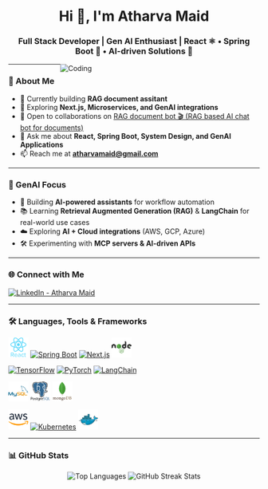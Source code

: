 <h1 align="center">Hi 👋, I'm Atharva Maid</h1>
<h3 align="center">Full Stack Developer | Gen AI Enthusiast | React ⚛️ • Spring Boot 🌱 • AI-driven Solutions 🤖</h3>

<img align="right" alt="Coding" width="400" src="https://www.aagnia.com/wp-content/uploads/2021/12/39998-web-development.gif">

---

### 🚀 About Me
- 🔭 Currently building **RAG document assitant**  
- 🌱 Exploring **Next.js, Microservices, and GenAI integrations**  
- 🤝 Open to collaborations on [RAG document bot 🎬 (RAG based AI chat bot for documents)](https://github.com/Atharvamaid/RAG-document-assitant)  
- 💬 Ask me about **React, Spring Boot, System Design, and GenAI Applications**  
- 📫 Reach me at **atharvamaid@gmail.com**  

---

### 🤖 GenAI Focus
- 🧩 Building **AI-powered assistants** for workflow automation  
- 📚 Learning **Retrieval Augmented Generation (RAG)** & **LangChain** for real-world use cases  
- ☁️ Exploring **AI + Cloud integrations** (AWS, GCP, Azure)  
- 🛠️ Experimenting with **MCP servers & AI-driven APIs**  

---

### 🌐 Connect with Me
<p align="left">
<a href="https://www.linkedin.com/in/atharvamaid/" target="blank"><img align="center" src="https://raw.githubusercontent.com/rahuldkjain/github-profile-readme-generator/master/src/images/icons/Social/linked-in-alt.svg" alt="LinkedIn - Atharva Maid" height="30" width="40" /></a>
</p>

---

### 🛠️ Languages, Tools & Frameworks
<p align="left"> 
  <!-- Core Full Stack -->
  <a href="https://react.dev/" target="_blank" rel="noreferrer"><img src="https://raw.githubusercontent.com/devicons/devicon/master/icons/react/react-original-wordmark.svg" alt="React" width="40" height="40"/></a>
  <a href="https://spring.io/" target="_blank" rel="noreferrer"><img src="https://www.vectorlogo.zone/logos/springio/springio-icon.svg" alt="Spring Boot" width="40" height="40"/></a>
  <a href="https://nextjs.org/" target="_blank" rel="noreferrer"><img src="https://cdn.worldvectorlogo.com/logos/nextjs-2.svg" alt="Next.js" width="40" height="40"/></a>
  <a href="https://nodejs.org" target="_blank" rel="noreferrer"><img src="https://raw.githubusercontent.com/devicons/devicon/master/icons/nodejs/nodejs-original-wordmark.svg" alt="Node.js" width="40" height="40"/></a>

  <!-- AI / GenAI -->
  <a href="https://www.tensorflow.org" target="_blank" rel="noreferrer"><img src="https://www.vectorlogo.zone/logos/tensorflow/tensorflow-icon.svg" alt="TensorFlow" width="40" height="40"/></a>
  <a href="https://pytorch.org/" target="_blank" rel="noreferrer"><img src="https://www.vectorlogo.zone/logos/pytorch/pytorch-icon.svg" alt="PyTorch" width="40" height="40"/></a>
  <a href="https://www.langchain.com/" target="_blank" rel="noreferrer"><img src="https://avatars.githubusercontent.com/u/126733545?s=200&v=4" alt="LangChain" width="40" height="40"/></a>

  <!-- Backend & Databases -->
  <a href="https://www.mysql.com/" target="_blank" rel="noreferrer"><img src="https://raw.githubusercontent.com/devicons/devicon/master/icons/mysql/mysql-original-wordmark.svg" alt="MySQL" width="40" height="40"/></a>
  <a href="https://www.postgresql.org/" target="_blank" rel="noreferrer"><img src="https://raw.githubusercontent.com/devicons/devicon/master/icons/postgresql/postgresql-original-wordmark.svg" alt="PostgreSQL" width="40" height="40"/></a>
  <a href="https://www.mongodb.com/" target="_blank" rel="noreferrer"><img src="https://raw.githubusercontent.com/devicons/devicon/master/icons/mongodb/mongodb-original-wordmark.svg" alt="MongoDB" width="40" height="40"/></a>

  <!-- DevOps -->
  <a href="https://aws.amazon.com" target="_blank" rel="noreferrer"><img src="https://raw.githubusercontent.com/devicons/devicon/master/icons/amazonwebservices/amazonwebservices-original-wordmark.svg" alt="AWS" width="40" height="40"/></a>
  <a href="https://kubernetes.io" target="_blank" rel="noreferrer"><img src="https://www.vectorlogo.zone/logos/kubernetes/kubernetes-icon.svg" alt="Kubernetes" width="40" height="40"/></a>
  <a href="https://www.docker.com/" target="_blank" rel="noreferrer"><img src="https://raw.githubusercontent.com/devicons/devicon/master/icons/docker/docker-original.svg" alt="Docker" width="40" height="40"/></a>
</p>

---

### 📊 GitHub Stats
<p align="center">
<img src="https://github-readme-stats.vercel.app/api/top-langs?username=atharvamaid&show_icons=true&locale=en&layout=compact&theme=radical" alt="Top Languages" />
<img src="https://github-readme-streak-stats.herokuapp.com/?user=atharvamaid&theme=radical" alt="GitHub Streak Stats" />
</p>
